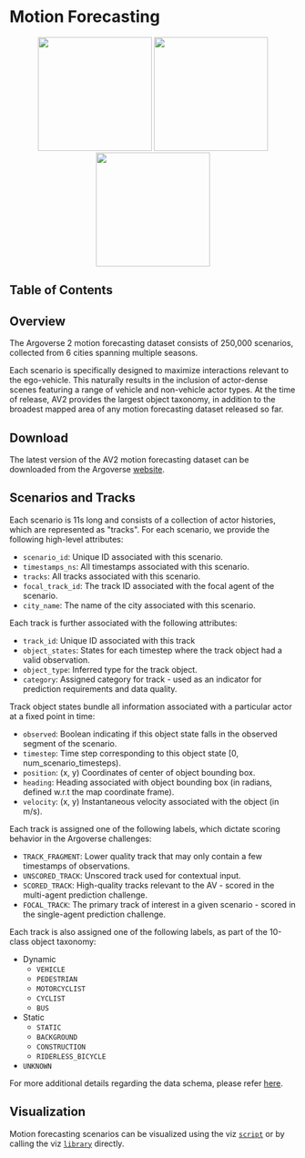 # Motion Forecasting

<div align="center">
  <img src="https://user-images.githubusercontent.com/29715011/158486284-1a0df794-ee0a-4ae6-a320-0dd0d1daad06.gif" height="200">
  <img src="https://user-images.githubusercontent.com/29715011/158486286-e734e654-b879-4994-a129-9957cc591af4.gif" height="200">
  <img src="https://user-images.githubusercontent.com/29715011/158486288-5e7c0971-de0c-4ff5-bea7-76f7922dd1e0.gif" height="200">
</div>

## Table of Contents

<!-- toc -->

## Overview

The Argoverse 2 motion forecasting dataset consists of 250,000 scenarios, collected from 6 cities spanning multiple seasons.

Each scenario is specifically designed to maximize interactions relevant to the ego-vehicle. This naturally results in the inclusion of actor-dense scenes featuring a range of vehicle and non-vehicle actor types. At the time of release, AV2 provides the largest object taxonomy, in addition to the broadest mapped area of any motion forecasting dataset released so far.

## Download

The latest version of the AV2 motion forecasting dataset can be downloaded from the Argoverse [website](https://www.argoverse.org/av2.html).

## Scenarios and Tracks

Each scenario is 11s long and consists of a collection of actor histories, which are represented as "tracks". For each scenario, we provide the following high-level attributes:

- `scenario_id`: Unique ID associated with this scenario.
- `timestamps_ns`: All timestamps associated with this scenario.
- `tracks`: All tracks associated with this scenario.
- `focal_track_id`: The track ID associated with the focal agent of the scenario.
- `city_name`: The name of the city associated with this scenario.

Each track is further associated with the following attributes:

- `track_id`: Unique ID associated with this track
- `object_states`: States for each timestep where the track object had a valid observation.
- `object_type`: Inferred type for the track object.
- `category`: Assigned category for track - used as an indicator for prediction requirements and data quality.

Track object states bundle all information associated with a particular actor at a fixed point in time:

- `observed`: Boolean indicating if this object state falls in the observed segment of the scenario.
- `timestep`: Time step corresponding to this object state [0, num_scenario_timesteps).
- `position`: (x, y) Coordinates of center of object bounding box.
- `heading`: Heading associated with object bounding box (in radians, defined w.r.t the map coordinate frame).
- `velocity`: (x, y) Instantaneous velocity associated with the object (in m/s).

Each track is assigned one of the following labels, which dictate scoring behavior in the Argoverse challenges:

- `TRACK_FRAGMENT`: Lower quality track that may only contain a few timestamps of observations.
- `UNSCORED_TRACK`: Unscored track used for contextual input.
- `SCORED_TRACK`: High-quality tracks relevant to the AV - scored in the multi-agent prediction challenge.
- `FOCAL_TRACK`: The primary track of interest in a given scenario - scored in the single-agent prediction challenge.

Each track is also assigned one of the following labels, as part of the 10-class object taxonomy:

- Dynamic
  - `VEHICLE`
  - `PEDESTRIAN`
  - `MOTORCYCLIST`
  - `CYCLIST`
  - `BUS`
- Static
  - `STATIC`
  - `BACKGROUND`
  - `CONSTRUCTION`
  - `RIDERLESS_BICYCLE`
- `UNKNOWN`

For more additional details regarding the data schema, please refer [here](https://github.com/argoverse/av2-api/blob/main/src/av2/datasets/motion_forecasting/data_schema.py).

## Visualization

Motion forecasting scenarios can be visualized using the viz [`script`](https://github.com/argoverse/av2-api/tree/main/tutorials/generate_forecasting_scenario_visualizations.py) or by calling the viz [`library`](https://github.com/argoverse/av2-api/blob/main/src/av2/datasets/motion_forecasting/viz/scenario_visualization.py#L48) directly.
